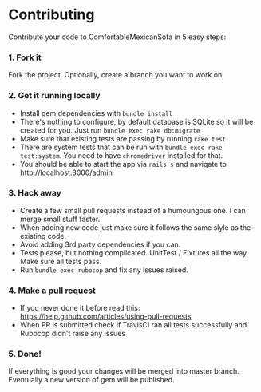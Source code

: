 # Contributing

Contribute your code to ComfortableMexicanSofa in 5 easy steps:

### 1. Fork it

Fork the project. Optionally, create a branch you want to work on.

### 2. Get it running locally

- Install gem dependencies with `bundle install`
- There's nothing to configure, by default database is SQLite so it will be
  created for you. Just run `bundle exec rake db:migrate`
- Make sure that existing tests are passing by running `rake test`
- There are system tests that can be run with `bundle exec rake test:system`.
  You need to have `chromedriver` installed for that.
- You should be able to start the app via `rails s` and navigate to http://localhost:3000/admin

### 3. Hack away

- Create a few small pull requests instead of a humoungous one. I can merge small stuff faster.
- When adding new code just make sure it follows the same slyle as the existing code.
- Avoid adding 3rd party dependencies if you can.
- Tests please, but nothing complicated. UnitTest / Fixtures all the way. Make sure all tests pass.
- Run `bundle exec rubocop` and fix any issues raised.

### 4. Make a pull request

- If you never done it before read this: https://help.github.com/articles/using-pull-requests
- When PR is submitted check if TravisCI ran all tests successfully and Rubocop didn't raise any issues

### 5. Done!

If everything is good your changes will be merged into master branch. Eventually a new version of gem will be published.
